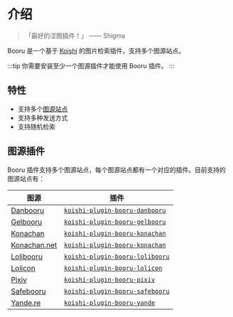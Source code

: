 # 介绍

> 「最好的涩图插件！」
>    —— Shigma

Booru 是一个基于 [Koishi](https://koishi.chat/) 的图片检索插件，支持多个图源站点。

:::tip
你需要安装至少一个图源插件才能使用 Booru 插件。
:::

## 特性

- 支持多个[图源站点](#图源插件)
- 支持多种发送方式
- 支持随机检索

## 图源插件

Booru 插件支持多个图源站点，每个图源站点都有一个对应的插件。目前支持的图源站点有：

| 图源 | 插件 |
| --- | --- |
| [Danbooru](https://danbooru.donmai.us/) | [`koishi-plugin-booru-danbooru`](./plugins/danbooru.md) |
| [Gelbooru](https://gelbooru.com/) | [`koishi-plugin-booru-gelbooru`](./plugins/gelbooru.md) |
| [Konachan](https://konachan.com/) | [`koishi-plugin-booru-konachan`](./plugins/konachan.md) |
| [Konachan.net](https://konachan.net/) | [`koishi-plugin-booru-konachan`](./plugins/konachan.md) |
| [Lolibooru](https://lolibooru.moe/) | [`koishi-plugin-booru-lolibooru`](./plugins/lolibooru.md) |
| [Lolicon](https://lolicon.app/) | [`koishi-plugin-booru-lolicon`](./plugins/lolicon.md) |
| [Pixiv](https://www.pixiv.net/) | [`koishi-plugin-booru-pixiv`](./plugins/pixiv.md) |
| [Safebooru](https://safebooru.org/) | [`koishi-plugin-booru-safebooru`](./plugins/safebooru.md) |
| [Yande.re](https://yande.re/) | [`koishi-plugin-booru-yande`](./plugins/yande.md) |
